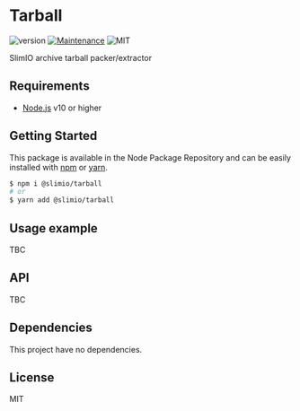 # Tarball
![version](https://img.shields.io/badge/version-0.1.0-blue.svg)
[![Maintenance](https://img.shields.io/badge/Maintained%3F-yes-green.svg)](https://github.com/SlimIO/is/commit-activity)
![MIT](https://img.shields.io/github/license/mashape/apistatus.svg)

SlimIO archive tarball packer/extractor

## Requirements
- [Node.js](https://nodejs.org/en/) v10 or higher

## Getting Started

This package is available in the Node Package Repository and can be easily installed with [npm](https://docs.npmjs.com/getting-started/what-is-npm) or [yarn](https://yarnpkg.com).

```bash
$ npm i @slimio/tarball
# or
$ yarn add @slimio/tarball
```


## Usage example
TBC

## API
TBC

## Dependencies
This project have no dependencies.

## License
MIT
